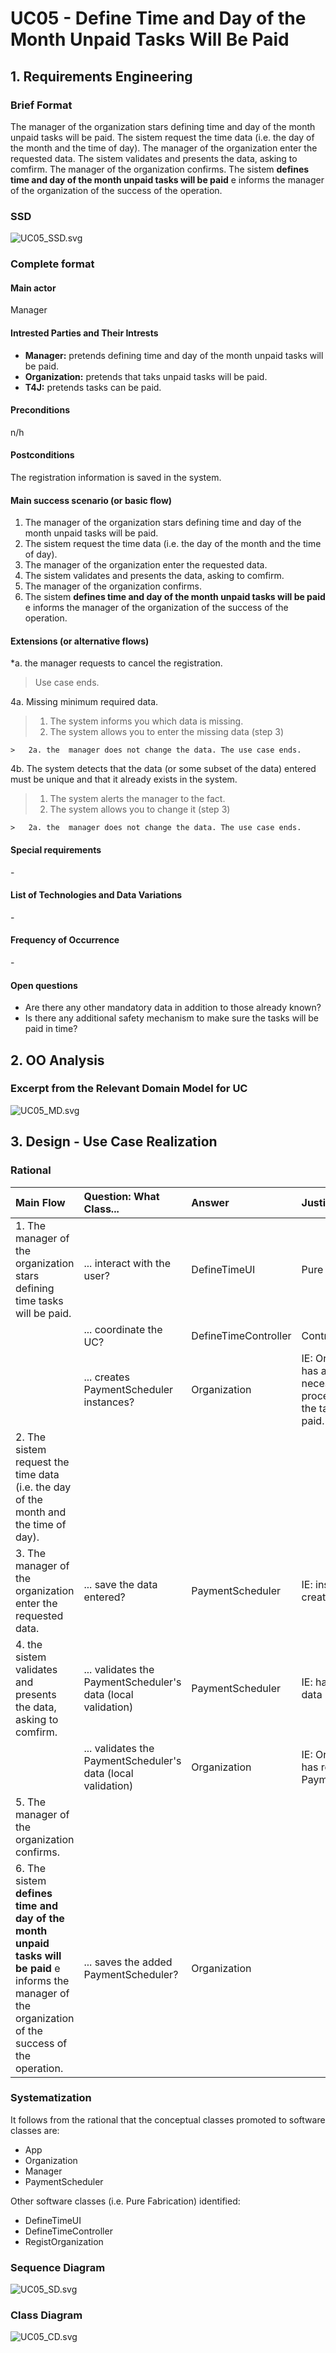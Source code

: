 # UC05 - Define Time and Day of the Month Unpaid Tasks Will Be Paid

## 1. Requirements Engineering

### Brief Format

The manager of the organization stars defining time and day of the month unpaid tasks will be paid. The sistem request the time data (i.e. the day of the month and the time of day). The manager of the organization enter the requested data. The sistem validates and presents the data, asking to comfirm. The manager of the organization confirms. The sistem **defines time and day of the month unpaid tasks will be paid** e informs the manager of the organization of the success of the operation.

### SSD
![UC05_SSD.svg](UC05_SSD.svg)


### Complete format

#### Main actor

Manager

#### Intrested Parties and Their Intrests
* **Manager:** pretends defining time and day of the month unpaid tasks will be paid.
* **Organization:** pretends that taks unpaid tasks will be paid.
* **T4J:** pretends tasks can be paid.


#### Preconditions
n/h

#### Postconditions
The registration information is saved in the system.

#### Main success scenario (or basic flow)

1. The manager of the organization stars defining time and day of the month unpaid tasks will be paid.
2. The sistem request the time data (i.e. the day of the month and the time of day).
3. The manager of the organization enter the requested data.
4. The sistem validates and presents the data, asking to comfirm.
5. The manager of the organization confirms.
6. The sistem **defines time and day of the month unpaid tasks will be paid** e informs the manager of the organization of the success of the operation.

#### Extensions (or alternative flows)

*a. the manager requests to cancel the registration.

> Use case ends.

4a. Missing minimum required data.
>	1. The system informs you which data is missing.
>	2. The system allows you to enter the missing data (step 3)
>
	>	2a. the  manager does not change the data. The use case ends.

4b. The system detects that the data (or some subset of the data) entered must be unique and that it already exists in the system.
>	1. The system alerts the  manager to the fact.
>	2. The system allows you to change it (step 3)
>
	>	2a. the  manager does not change the data. The use case ends.


#### Special requirements
\-

#### List of Technologies and Data Variations
\-

#### Frequency of Occurrence
\-

#### Open questions

* Are there any other mandatory data in addition to those already known?
* Is there any additional safety mechanism to make sure the tasks will be paid in time?


## 2. OO Analysis

### Excerpt from the Relevant Domain Model for UC

![UC05_MD.svg](UC05_MD.svg)


## 3. Design - Use Case Realization

### Rational

| Main Flow | Question: What Class... | Answer  | Justification  |
|:--------------  |:---------------------- |:----------|:---------------------------- |
|1. The manager of the organization stars defining time tasks will be paid.|... interact with the user?| DefineTimeUI |Pure Fabrication|
| |... coordinate the UC?| DefineTimeController |Controller|
| |... creates PaymentScheduler instances? | Organization | IE: Organization has all the necessary data to process the time the task will be paid.
|2. The sistem request the time data (i.e. the day of the month and the time of day).||||
|3. The manager of the organization enter the requested data. |... save the data entered?| PaymentScheduler |IE: instance created in step 1|
|4. the sistem validates and presents the data, asking to comfirm. |... validates the PaymentScheduler's data (local validation) |PaymentScheduler |IE: has its own data|
| |... validates the PaymentScheduler's data (local validation)| Organization | IE: Orgaanization has registered PaymentScheduler|
|5. The manager of the organization confirms. ||||
|6. The sistem **defines time and day of the month unpaid tasks will be paid** e informs the manager of the organization of the success of the operation.|... saves the added PaymentScheduler?| Organization || IE: By applying HC + LC to the PaymentScheduler |



### Systematization ##

 It follows from the rational that the conceptual classes promoted to software classes are:

 * App
 * Organization
 * Manager
 * PaymentScheduler


Other software classes (i.e. Pure Fabrication) identified:

 * DefineTimeUI
 * DefineTimeController
 * RegistOrganization


###	Sequence Diagram

![UC05_SD.svg](UC05_SD.svg)



###	Class Diagram

![UC05_CD.svg](UC05_CD.svg)
